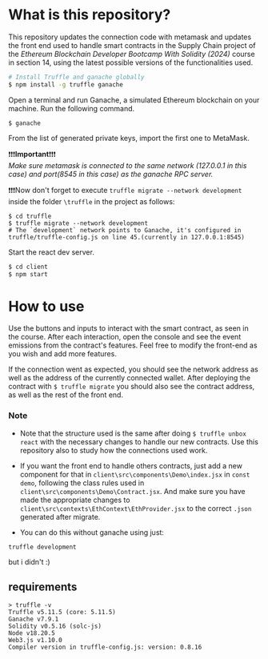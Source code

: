 # What is this repository?
This repository updates the connection code with metamask and updates the front end used to handle smart contracts in the Supply Chain project of the *Ethereum Blockchain Developer Bootcamp With Solidity (2024)* course in section 14, using the latest possible versions of the functionalities used.

```sh
# Install Truffle and ganache globally
$ npm install -g truffle ganache
```
Open a terminal and run Ganache, a simulated Ethereum blockchain on your machine. Run the following command.
```
$ ganache
```
From the list of generated private keys, import the first one to MetaMask.

❗❗❗**Important**❗❗❗    
*Make sure metamask is connected to the same network (127.0.0.1 in this case) and port(8545 in this case) as the ganache RPC server.*

❗❗❗Now don't forget to execute `truffle migrate --network development` inside the folder `\truffle` in the project as follows:
```
$ cd truffle
$ truffle migrate --network development
# The `development` network points to Ganache, it's configured in truffle/truffle-config.js on line 45.(currently in 127.0.0.1:8545)
```



Start the react dev server.

```sh
$ cd client
$ npm start
```

# How to use
Use the buttons and inputs to interact with the smart contract, as seen in the course. After each interaction, open the console and see the event emissions from the contract's features. Feel free to modify the front-end as you wish and add more features. 

If the connection went as expected, you should see the network address as well as the address of the currently connected wallet. After deploying the contract with `$ truffle migrate` you should also see the contract address, as well as the rest of the front end.

### Note

* Note that the structure used is the same after doing `$ truffle unbox react` with the necessary changes to handle our new contracts. Use this repository also to study how the connections used work.

* If you want the front end to handle others contracts, just add a new component for that in `client\src\components\Demo\index.jsx` in `const demo`, following the class rules used in `client\src\components\Demo\Contract.jsx`. And make sure you have made the appropriate changes to `client\src\contexts\EthContext\EthProvider.jsx` to the correct `.json` generated after migrate.

* You can do this without ganache using just:
```
truffle development
```
but i didn't :)

## requirements
```
> truffle -v
Truffle v5.11.5 (core: 5.11.5)
Ganache v7.9.1
Solidity v0.5.16 (solc-js)
Node v18.20.5
Web3.js v1.10.0
Compiler version in truffle-config.js: version: 0.8.16
```


